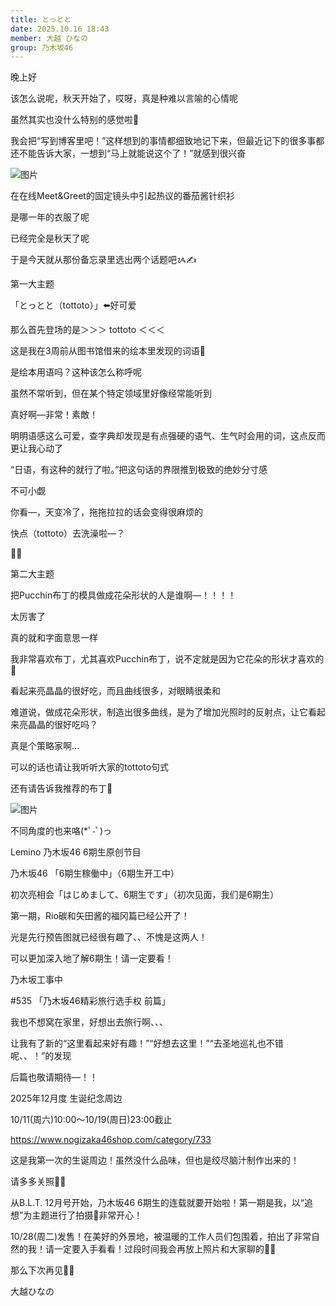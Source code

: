 ```yaml
---
title: とっとと
date: 2025.10.16 18:43
member: 大越 ひなの
group: 乃木坂46
---
```


晚上好

该怎么说呢，秋天开始了，哎呀，真是种难以言喻的心情呢

虽然其实也没什么特别的感觉啦🍂





我会把“写到博客里吧！”这样想到的事情都细致地记下来，但最近记下的很多事都还不能告诉大家，一想到“马上就能说这个了！”就感到很兴奋




![图片](https://www.nogizaka46.com/files/46/diary/n46/MEMBER/moblog/202510/mob0Ah6jV.jpg)

在在线Meet&Greet的固定镜头中引起热议的番茄酱针织衫

是哪一年的衣服了呢

已经完全是秋天了呢





于是今天就从那份备忘录里选出两个话题吧ᝰ✍️






第一大主题

「とっとと（tottoto）」⬅️好可爱






那么首先登场的是＞＞＞
tottoto
＜＜＜


这是我在3周前从图书馆借来的绘本里发现的词语📕

是绘本用语吗？这种该怎么称呼呢

虽然不常听到，但在某个特定领域里好像经常能听到

真好啊—非常！素敵！




明明语感这么可爱，查字典却发现是有点强硬的语气、生气时会用的词，这点反而更让我心动了



“日语，有这种的就行了啦。”把这句话的界限推到极致的绝妙分寸感

不可小觑




你看—，天变冷了，拖拖拉拉的话会变得很麻烦的

快点（tottoto）去洗澡啦—？




📗🛁





第二大主题

把Pucchin布丁的模具做成花朵形状的人是谁啊—！！！！

太厉害了




真的就和字面意思一样

我非常喜欢布丁，尤其喜欢Pucchin布丁，说不定就是因为它花朵的形状才喜欢的🍮




看起来亮晶晶的很好吃，而且曲线很多，对眼睛很柔和


难道说，做成花朵形状，制造出很多曲线，是为了增加光照时的反射点，让它看起来亮晶晶的很好吃吗？

真是个策略家啊…







可以的话也请让我听听大家的tottoto句式

还有请告诉我推荐的布丁🍮




![图片](https://www.nogizaka46.com/files/46/diary/n46/MEMBER/moblog/202510/mob3zk75R.jpg)

不同角度的也来咯(*ﾟ-ﾟ)っ







Lemino 乃木坂46 6期生原创节目

乃木坂46 「6期生稼働中」（6期生开工中）

初次亮相会「はじめまして、6期生です」（初次见面，我们是6期生）

第一期，Rio碳和矢田酱的福冈篇已经公开了！

光是先行预告图就已经很有趣了、、不愧是这两人！

可以更加深入地了解6期生！请一定要看！





乃木坂工事中

#535 「乃木坂46精彩旅行选手权 前篇」

我也不想窝在家里，好想出去旅行啊、、、

让我有了新的“这里看起来好有趣！”“好想去这里！”“去圣地巡礼也不错呢、、！”的发现

后篇也敬请期待—！！





2025年12月度 生诞纪念周边

10/11(周六)10:00〜10/19(周日)23:00截止

https://www.nogizaka46shop.com/category/733

这是我第一次的生诞周边！虽然没什么品味，但也是绞尽脑汁制作出来的！

请多多关照🙇‍♀️





从B.L.T. 12月号开始，乃木坂46 6期生的连载就要开始啦！第一期是我，以“追想”为主题进行了拍摄📸非常开心！

10/28(周二)发售！在美好的外景地，被温暖的工作人员们包围着，拍出了非常自然的我！请一定要入手看看！过段时间我会再放上照片和大家聊的🙇‍♀️





那么下次再见💌👋




大越ひなの